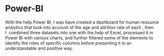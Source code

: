 # Power-BI
With the help Power BI, I was have created a dashboard for human resource analytics that took into account of the age and attrition rate of each , then I  combined three datasets into one with the help of Excel, processed it in Power Bi with various charts, and further filtered some of the elements to identify the roles of specific columns before presenting it in an understandable and positive way.
